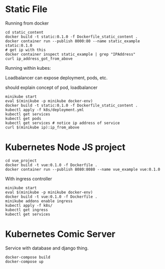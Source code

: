 # Static File
Running from docker

```
cd static_content
docker build -t static:0.1.0 -f Dockerfile_static_content .
docker container run --publish 8000:80 --name static_example static:0.1.0
# get ip with this
docker container inspect static_example | grep "IPAddress"
curl ip_address_got_from_above
```

Running within kubes:

Loadbalancer can expose deployment, pods, etc.

should explain concept of pod, loadbalancer

```
minikube start
eval $(minikube -p minikube docker-env)
docker build -t static:0.1.0 -f Dockerfile_static_content .
kubectl apply -f k8s/deployment.yml
kubectl get services
kubectl get pods
kubectl get services # notice ip address of service
curl $(minikube ip):ip_from_above
```

# Kubernetes Node JS project

```
cd vue_project
docker build -t vue:0.1.0 -f Dockerfile .
docker container run --publish 8080:8080 --name vue_example vue:0.1.0
```

With ingress controller

```
minikube start
eval $(minikube -p minikube docker-env)
docker build -t vue:0.1.0 -f Dockerfile .
minikube addons enable ingress
kubectl apply -f k8s/
kubectl get ingress
kubectl get services
```


# Kubernetes Comic Server
Service with database and django thing.

```
docker-compose build
docker-compose up
```

```
```

